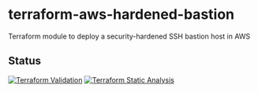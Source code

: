 terraform-aws-hardened-bastion
==============================

Terraform module to deploy a security-hardened SSH bastion host in AWS


## Status

[![Terraform Validation](https://github.com/ordinaryexperts/terraform-aws-hardened-bastion/actions/workflows/terraform_validation.yml/badge.svg)](https://github.com/ordinaryexperts/terraform-aws-hardened-bastion/actions/workflows/terraform_validation.yml)
[![Terraform Static Analysis](https://github.com/ordinaryexperts/terraform-aws-hardened-bastion/actions/workflows/terraform_static_analysis.yml/badge.svg)](https://github.com/ordinaryexperts/terraform-aws-hardened-bastion/actions/workflows/terraform_static_analysis.yml)
